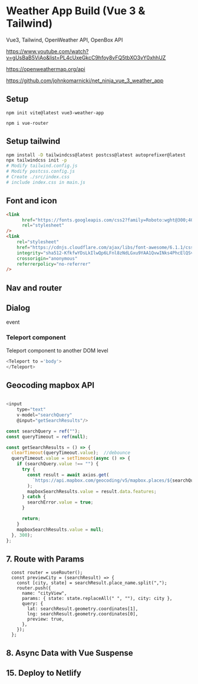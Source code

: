 # Weather App Build (Vue 3 & Tailwind)

Vue3, Tailwind, OpenWeather API, OpenBox API

https://www.youtube.com/watch?v=gUsBaB5ViAo&list=PL4cUxeGkcC9hfoy8vFQ5tbXO3vY0xhhUZ

https://openweathermap.org/api

https://github.com/johnkomarnicki/net_ninja_vue_3_weather_app


 

## Setup
```
npm init vite@latest vue3-weather-app

npm i vue-router
```

## Setup tailwind
```sh
npm install -D tailwindcss@latest postcss@latest autoprefixer@latest
npx tailwindcss init -p
# Modify tailwind.config.js
# Modify postcss.config.js
# Create ./src/index.css
# include index.css in main.js
```

## Font and icon

```html
<link
      href="https://fonts.googleapis.com/css2?family=Roboto:wght@300;400;500&display=swap"
      rel="stylesheet"
/>
<link
    rel="stylesheet"
    href="https://cdnjs.cloudflare.com/ajax/libs/font-awesome/6.1.1/css/all.min.css"
    integrity="sha512-KfkfwYDsLkIlwQp6LFnl8zNdLGxu9YAA1QvwINks4PhcElQSvqcyVLLD9aMhXd13uQjoXtEKNosOWaZqXgel0g=="
    crossorigin="anonymous"
    referrerpolicy="no-referrer"
/>

```
## Nav and router


## Dialog
event


### Teleport component
Teleport component to another DOM level

```js
<Teleport to ='body'>
</Teleport>
```


## Geocoding mapbox API 
```js

<input
    type="text"
    v-model="searchQuery"
    @input="getSearchResults"/>

const searchQuery = ref("");
const queryTimeout = ref(null);

const getSearchResults = () => {
  clearTimeout(queryTimeout.value);  //debounce
  queryTimeout.value = setTimeout(async () => {
    if (searchQuery.value !== "") {
      try {
        const result = await axios.get(
          `https://api.mapbox.com/geocoding/v5/mapbox.places/${searchQuery.value}.json?access_token=${mapboxAPIKey}&types=place`
        );
        mapboxSearchResults.value = result.data.features;
      } catch {
        searchError.value = true;
      }

      return;
    }
    mapboxSearchResults.value = null;
  }, 300);
};
```

## 7. Route with Params

```
  const router = useRouter();
  const previewCity = (searchResult) => {
    const [city, state] = searchResult.place_name.split(",");
    router.push({
      name: "cityView",
      params: { state: state.replaceAll(" ", ""), city: city },
      query: {
        lat: searchResult.geometry.coordinates[1],
        lng: searchResult.geometry.coordinates[0],
        preview: true,
      },
    });
  };
```


## 8. Async Data with Vue Suspense


## 15. Deploy to Netlify



